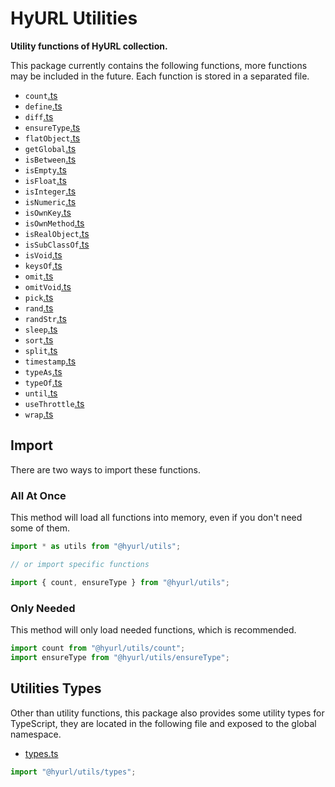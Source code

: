 # HyURL Utilities

**Utility functions of HyURL collection.**

This package currently contains the following functions, more functions may be
included in the future. Each function is stored in a separated file.

- `count`[.ts](./src/count.ts)
- `define`[.ts](./src/define.ts)
- `diff`[.ts](./src/diff.ts)
- `ensureType`[.ts](./src/ensureType.ts)
- `flatObject`[.ts](./src/flatObject.ts)
- `getGlobal`[.ts](./src/getGlobal.ts)
- `isBetween`[.ts](./src/isBetween.ts)
- `isEmpty`[.ts](./src/isEmpty.ts)
- `isFloat`[.ts](./src/isFloat.ts)
- `isInteger`[.ts](./src/isInteger.ts)
- `isNumeric`[.ts](./src/isNumeric.ts)
- `isOwnKey`[.ts](./src/isOwnKey.ts)
- `isOwnMethod`[.ts](./src/isOwnMethod.ts)
- `isRealObject`[.ts](./src/isRealObject.ts)
- `isSubClassOf`[.ts](./src/isSubClassOf.ts)
- `isVoid`[.ts](./src/isVoid.ts)
- `keysOf`[.ts](./src/keysOf.ts)
- `omit`[.ts](./src/omit.ts)
- `omitVoid`[.ts](./src/omitVoid.ts)
- `pick`[.ts](./src/pick.ts)
- `rand`[.ts](./src/rand.ts)
- `randStr`[.ts](./src/randStr.ts)
- `sleep`[.ts](./src/sleep.ts)
- `sort`[.ts](./src/sort.ts)
- `split`[.ts](https://github.com/hyurl/split-any/blob/master/index.d.ts)
- `timestamp`[.ts](./src/timestamp.ts)
- `typeAs`[.ts](./src/typeAs.ts)
- `typeOf`[.ts](./src/typeOf.ts)
- `until`[.ts](./src/until.ts)
- `useThrottle`[.ts](./src/useThrottle.ts)
- `wrap`[.ts](./src/wrap.ts)

## Import

There are two ways to import these functions.

### All At Once

This method will load all functions into memory, even if you don't need some of
them.

```ts
import * as utils from "@hyurl/utils";

// or import specific functions

import { count, ensureType } from "@hyurl/utils";
```

### Only Needed

This method will only load needed functions, which is recommended.

```ts
import count from "@hyurl/utils/count";
import ensureType from "@hyurl/utils/ensureType";
```

## Utilities Types

Other than utility functions, this package also provides some utility types for
TypeScript, they are located in the following file and exposed to the global
namespace.

- [types.ts](./src/types.ts)

```ts
import "@hyurl/utils/types";
```